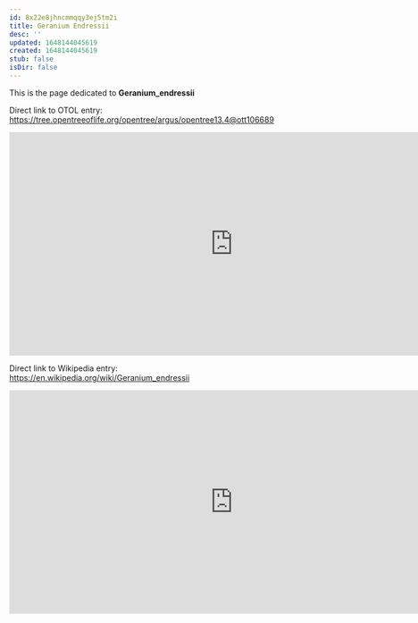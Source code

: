```yaml
---
id: 8x22e8jhncmmqqy3ej5tm2i
title: Geranium Endressii
desc: ''
updated: 1648144045619
created: 1648144045619
stub: false
isDir: false
---
```

This is the page dedicated to **Geranium_endressii**


Direct link to OTOL entry: https://tree.opentreeoflife.org/opentree/argus/opentree13.4@ott106689



<html>
    <body>
    <iframe src="https://tree.opentreeoflife.org/opentree/argus/opentree13.4@ott106689"
    width="800" height="400" frameborder="0" allowfullscreen> </iframe>
    </body>
</html>
    


Direct link to Wikipedia entry: https://en.wikipedia.org/wiki/Geranium_endressii



<html>
    <body>
    <iframe src="https://en.wikipedia.org/wiki/Geranium_endressii"
    width="800" height="400" frameborder="0" allowfullscreen> </iframe>
    </body>
</html>
    
